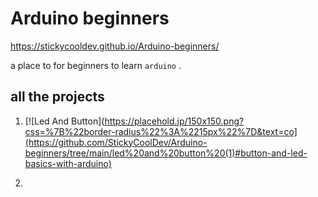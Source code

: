 # Arduino beginners

https://stickycooldev.github.io/Arduino-beginners/

a place to for beginners to learn `arduino` .



## all the projects
1. [![Led And Button](https://placehold.jp/150x150.png?css=%7B%22border-radius%22%3A%2215px%22%7D&text=co](https://github.com/StickyCoolDev/Arduino-beginners/tree/main/led%20and%20button%20(1)#button-and-led-basics-with-arduino)


2. 
